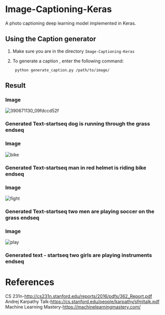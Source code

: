 # Image-Captioning-Keras

A photo captioning deep learning model implemented in Keras.

## Using the Caption generator

1. Make sure you are in the directory `Image-Captioning-Keras`

2. To generate  a caption , enter the following command:

        python generate_caption.py /path/to/image/

## Result

### Image</br>
   ![390671130_09fdccd52f](https://user-images.githubusercontent.com/34737471/60752034-aa952280-9fdd-11e9-88f5-a795e56e4c6e.jpg)</br>
### Generated Text-startseq dog is running through the grass endseq</br>

### Image</br>
![bike](https://user-images.githubusercontent.com/34737471/60752269-217fea80-9fe1-11e9-9bdf-33f813cfd5b5.jpg)

### Generated Text-startseq man in red helmet is riding bike endseq</br>

### Image</br>
![fight](https://user-images.githubusercontent.com/34737471/60752296-483e2100-9fe1-11e9-846b-627064fc7a2d.jpg)
### Generated Text-startseq two men are playing soccer on the grass endseq</br>

### Image</br>
![play](https://user-images.githubusercontent.com/34737471/60752508-49bd1880-9fe4-11e9-9ea9-225fe6bb6b2d.jpg)
### Generated text - startseq two girls are playing instruments endseq</br>



# References</br>
CS 231n-http://cs231n.stanford.edu/reports/2016/pdfs/362_Report.pdf</br>
Andrej Karpathy Talk-https://cs.stanford.edu/people/karpathy/sfmltalk.pdf</br>
Machine Learning Mastery-https://machinelearningmastery.com/
